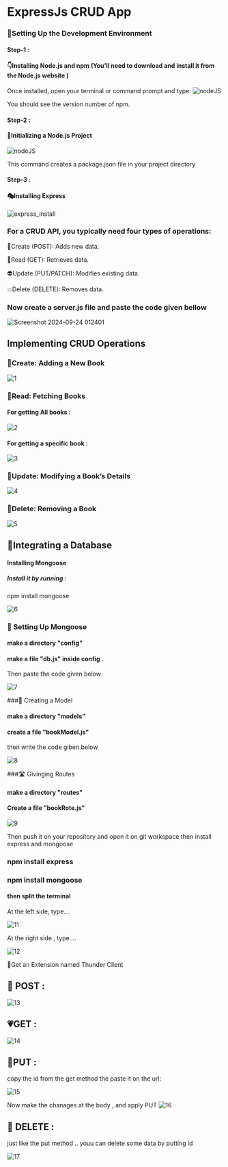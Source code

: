  # ExpressJs CRUD App

 ### 🔨Setting Up the Development Environment
 #### Step-1 :
 #### 👇Installing Node.js and npm (You’ll need to download and install it from the Node.js website )
 
 Once installed, open your terminal or command prompt and type:
 ![nodeJS](https://github.com/user-attachments/assets/79c85b8e-3f60-428a-a2e6-3162b6c12993)
 
 You should see the version number of npm.

 #### Step-2 :
 #### 🗽Initializing a Node.js Project
 
![nodeJS](https://github.com/user-attachments/assets/4dec9e23-2255-4f96-9f42-c8704df0e7a6)

This command creates a package.json file in your project directory

#### Step-3 :
#### 🎭Installing Express

![express_install](https://github.com/user-attachments/assets/0b7b18fc-1af2-41cf-8cc6-520420560e4a)

### For a CRUD API, you typically need four types of operations:
👻Create (POST): Adds new data.

📖Read (GET): Retrieves data.

👽Update (PUT/PATCH): Modifies existing data.

💥Delete (DELETE): Removes data.

### Now create a server.js file and paste the code given bellow
![Screenshot 2024-09-24 012401](https://github.com/user-attachments/assets/02bc3d45-062b-4302-9a29-b9f75699309b)

## Implementing CRUD Operations
### 👾Create: Adding a New Book
![1](https://github.com/user-attachments/assets/cf4c8a60-dd09-4364-a93e-7fbd15e27165)

### 📜Read: Fetching Books
#### For getting All books :
![2](https://github.com/user-attachments/assets/5ea9d1b7-9cba-460c-a4af-cfbf2cfc2025)

#### For getting a specific book :
![3](https://github.com/user-attachments/assets/1268c80c-40ed-4976-a727-826c458d9f9b)

### 🎀Update: Modifying a Book’s Details
![4](https://github.com/user-attachments/assets/3e8b663a-94cb-4792-bdba-0b731149ed92)

### 🎃Delete: Removing a Book
![5](https://github.com/user-attachments/assets/7ccbe303-78ba-462f-b0ae-7a716b1fbd02)

## 🐥Integrating a Database
#### Installing Mongoose
##### Install it by running :

npm install mongoose

![6](https://github.com/user-attachments/assets/12e1ce6f-a154-4df9-8647-50f8e291d6bd)

### 🤝 Setting Up Mongoose
#### make a directory "config"
#### make a file "db.js" inside config .
Then paste the code given below

![7](https://github.com/user-attachments/assets/01a21616-3f96-4231-9f20-bf5ecc67e470)

###🔧 Creating a Model
#### make a directory "models"
#### create a file "bookModel.js"
then write the code giben below

![8](https://github.com/user-attachments/assets/97069314-8901-4168-be56-4dfdb482fa61)

###🛣 Givinging Routes
#### make a directory "routes"
#### Create a file "bookRote.js"

![9](https://github.com/user-attachments/assets/457f0b69-0e50-4b33-b0af-77d7fd62c6e1)

Then push it on your repository
and open it on git workspace
then install express and mongoose

### npm install express
### npm install mongoose
#### then split the terminal 
At the left side, type....

![11](https://github.com/user-attachments/assets/f2a815a0-4c1a-4ac7-b0c8-20de06ae4080)

At the right side , type....

![12](https://github.com/user-attachments/assets/6c5d8a37-88f0-4558-9891-14f8a51c6ce1)

🔑Get an Extension named Thunder Client

## 🎈 POST :
![13](https://github.com/user-attachments/assets/c341a57d-c4ae-42e6-a72f-6d008580b5b7)

## 💗GET :
![14](https://github.com/user-attachments/assets/dd529f8b-63a6-4441-aaa3-3022e754d996)

## 🍕PUT :
copy the id from the get method
the paste it on the url:

![15](https://github.com/user-attachments/assets/01b76f45-2917-4c88-bf38-9d1e56c81839)

Now make the chanages at the body , and apply PUT
![16](https://github.com/user-attachments/assets/365025d7-0045-4dc3-9f48-fffa42d26b37)

## 🚽 DELETE :
just like the put method .. youu can delete some data by putting id 

![17](https://github.com/user-attachments/assets/462f988d-f289-4bdd-847f-ecf265b978c1)












